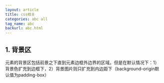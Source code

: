 ```yaml
---
layout: article
title: css相关
categories: abc all
tag_name: abc
backurl: abc.html
---
```

## 1. 背景区
元素的背景区包括前景之下直到元素边框外边界的区域。但是在默认情况下：1）背景色扩充到边框下，2）背景图片则只扩充到内边距下（background-origin默认值为padding-box）